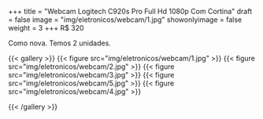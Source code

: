 +++
title = "Webcam Logitech C920s Pro Full Hd 1080p Com Cortina"
draft = false
image = "img/eletronicos/webcam/1.jpg"
showonlyimage = false
weight = 3
+++
<span class="price">R$ 320</span>
<!--more-->

Como nova. Temos 2 unidades.

{{< gallery >}}
{{< figure src="img/eletronicos/webcam/1.jpg" >}}
{{< figure src="img/eletronicos/webcam/2.jpg" >}}
{{< figure src="img/eletronicos/webcam/3.jpg" >}}
{{< figure src="img/eletronicos/webcam/5.jpg" >}}
{{< figure src="img/eletronicos/webcam/4.jpg" >}}

{{< /gallery >}}
